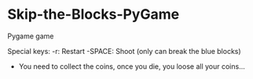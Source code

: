 # Skip-the-Blocks-PyGame
Pygame game

Special keys:
  -r: Restart
  -SPACE: Shoot (only can break the blue blocks)
 
* You need to collect the coins, once you die, you loose all your coins...
